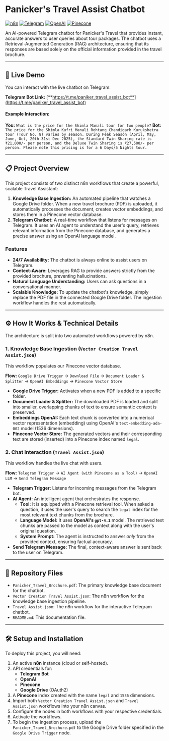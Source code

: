 # Panicker's Travel Assist Chatbot

[![n8n](https://img.shields.io/badge/Built%20with-n8n-FF5533.svg)](https://n8n.io/)
[![Telegram](https://img.shields.io/badge/Platform-Telegram-2CA5E0.svg)](https://telegram.org/)
[![OpenAI](https://img.shields.io/badge/Powered%20by-OpenAI-412991.svg)](https://openai.com/)
[![Pinecone](https://img.shields.io/badge/Vector%20DB-Pinecone-blue.svg)](https://www.pinecone.io/)

An AI-powered Telegram chatbot for Panicker's Travel that provides instant, accurate answers to user queries about tour packages. The chatbot uses a Retrieval-Augmented Generation (RAG) architecture, ensuring that its responses are based solely on the official information provided in the travel brochure.

---

## 🤖 Live Demo

You can interact with the live chatbot on Telegram:

**Telegram Bot Link:** [**https://t.me/paniker_travel_assist_bot**](https://t.me/paniker_travel_assist_bot)

#### Example Interaction:
**You:** `What is the price for the Shimla Manali tour for two people?`
**Bot:** `The price for the Shimla Kufri Manali Rohtang Chandigarh Kurukshetra tour (Tour No. 8) varies by season. During Peak Season (April, May, June, Oct, 20th-31st Dec 2025), the Standard Twin Sharing rate is ₹21,000/- per person, and the Deluxe Twin Sharing is ₹27,500/- per person. Please note this pricing is for a 6 Days/5 Nights tour.`

---

## 📋 Project Overview

This project consists of two distinct n8n workflows that create a powerful, scalable Travel Assistant:

1.  **Knowledge Base Ingestion:** An automated pipeline that watches a Google Drive folder. When a new travel brochure (PDF) is uploaded, it automatically processes the document, creates vector embeddings, and stores them in a Pinecone vector database.
2.  **Telegram Chatbot:** A real-time workflow that listens for messages on Telegram. It uses an AI agent to understand the user's query, retrieves relevant information from the Pinecone database, and generates a precise answer using an OpenAI language model.

### Features
- **24/7 Availability:** The chatbot is always online to assist users on Telegram.
- **Context-Aware:** Leverages RAG to provide answers strictly from the provided brochure, preventing hallucinations.
- **Natural Language Understanding:** Users can ask questions in a conversational manner.
- **Scalable Knowledge:** To update the chatbot's knowledge, simply replace the PDF file in the connected Google Drive folder. The ingestion workflow handles the rest automatically.

---

## ⚙️ How It Works & Technical Details

The architecture is split into two automated workflows powered by n8n.

### 1. Knowledge Base Ingestion (`Vector Creation Travel Assist.json`)

This workflow populates our Pinecone vector database.

**Flow:**
`Google Drive Trigger` → `Download File` → `Document Loader & Splitter` → `OpenAI Embeddings` → `Pinecone Vector Store`

- **Google Drive Trigger:** Activates when a new PDF is added to a specific folder.
- **Document Loader & Splitter:** The downloaded PDF is loaded and split into smaller, overlapping chunks of text to ensure semantic context is preserved.
- **Embeddings OpenAI:** Each text chunk is converted into a numerical vector representation (embedding) using OpenAI's `text-embedding-ada-002` model (1536 dimensions).
- **Pinecone Vector Store:** The generated vectors and their corresponding text are stored (inserted) into a Pinecone index named `legal`.

### 2. Chat Interaction (`Travel Assist.json`)

This workflow handles the live chat with users.

**Flow:**
`Telegram Trigger` → `AI Agent (with Pinecone as a Tool)` → `OpenAI LLM` → `Send Telegram Message`

- **Telegram Trigger:** Listens for incoming messages from the Telegram bot.
- **AI Agent:** An intelligent agent that orchestrates the response.
    - **Tool:** It is equipped with a Pinecone retrieval tool. When asked a question, it uses the user's query to search the `legal` index for the most relevant text chunks from the brochure.
    - **Language Model:** It uses **OpenAI's `gpt-4.1`** model. The retrieved text chunks are passed to the model as context along with the user's original question.
    - **System Prompt:** The agent is instructed to answer *only* from the provided context, ensuring factual accuracy.
- **Send Telegram Message:** The final, context-aware answer is sent back to the user on Telegram.

---

## 📂 Repository Files

* `Panicker_Travel_Brochure.pdf`: The primary knowledge base document for the chatbot.
* `Vector Creation Travel Assist.json`: The n8n workflow for the knowledge base ingestion pipeline.
* `Travel Assist.json`: The n8n workflow for the interactive Telegram chatbot.
* `README.md`: This documentation file.

---

## 🛠️ Setup and Installation

To deploy this project, you will need:
1.  An active **n8n** instance (cloud or self-hosted).
2.  API credentials for:
    * **Telegram Bot**
    * **OpenAI**
    * **Pinecone**
    * **Google Drive** (OAuth2)
3.  A **Pinecone** index created with the name `legal` and `1536` dimensions.
4.  Import both `Vector Creation Travel Assist.json` and `Travel Assist.json` workflows into your n8n canvas.
5.  Configure the nodes in both workflows with your respective credentials.
6.  Activate the workflows.
7.  To begin the ingestion process, upload the `Panicker_Travel_Brochure.pdf` to the Google Drive folder specified in the `Google Drive Trigger` node.
